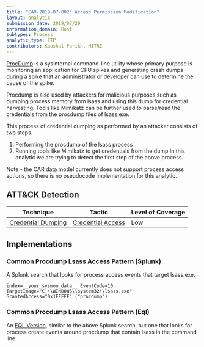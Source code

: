 ```yaml
---
title: "CAR-2019-07-002: Access Permission Modification"
layout: analytic
submission_date: 2019/07/29
information_domain: Host
subtypes: Process
analytic_type: TTP
contributors: Kaushal Parikh, MITRE
---
```


[ProcDump](https://docs.microsoft.com/en-us/sysinternals/downloads/procdump) is a sysinternal command-line utility whose primary purpose is monitoring an application for CPU spikes and generating crash dumps during a spike that an administrator or developer can use to determine the cause of the spike. 

Procdump is also used by attackers for malicious purposes such as dumping process memory from lsass and using this dump for credential harvesting. Tools like Mimikatz can be further used to parse/read the credentials from the procdump files of lsass.exe. 

This process of credential dumping as performed by an attacker consists of two steps.
  1. Performing the procdump of the lsass process
  2. Running tools like Mimikatz to get credentials from the dump
In this analytic we are trying to detect the first step of the above process.

Note - the CAR data model currently does not support process access actions, so there is no pseudocode implementation for this analytic.

## ATT&CK Detection

|Technique |Tactic |Level of Coverage |
|---|---|---|
|[Credential Dumping](https://attack.mitre.org/techniques/T1003/)|[Credential Access](https://attack.mitre.org/tactics/TA0006/)|Low|


## Implementations

### Common Procdump Lsass Access Pattern (Splunk)


A Splunk search that looks for process access events that target lsass.exe.


```
index=__your_sysmon_data__ EventCode=10 TargetImage="C:\\WINDOWS\\system32\\lsass.exe" GrantedAccess="0x1FFFFF" ("procdump")
```


### Common Procdump Lsass Access Pattern (Eql)


An [EQL Version](https://eqllib.readthedocs.io/en/latest/analytics/1e1ef6be-12fc-11e9-8d76-4d6bb837cda4.html), similar to the above Splunk search, but one that looks for process create events around procdump that contain lsass in the command line.



